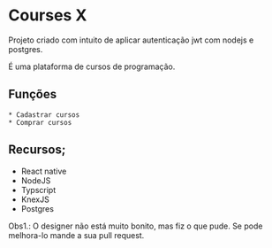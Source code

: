 # Courses X

<p>Projeto criado com intuito de aplicar autenticação jwt com nodejs e postgres.<p>

<p>É uma plataforma de cursos de programação.</p>

## Funções
    * Cadastrar cursos
    * Comprar cursos

## Recursos;
  * React native
  * NodeJS
  * Typscript
  * KnexJS
  * Postgres

Obs1.: O designer não está muito bonito, mas fiz o que pude. Se pode melhora-lo mande a sua pull request.
